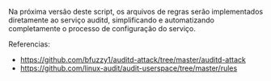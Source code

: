 Na próxima versão deste script, os arquivos de regras serão implementados diretamente ao serviço auditd, simplificando e automatizando completamente o processo de configuração do serviço.


Referencias: 
- https://github.com/bfuzzy1/auditd-attack/tree/master/auditd-attack 
- https://github.com/linux-audit/audit-userspace/tree/master/rules
